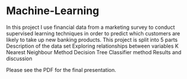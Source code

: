 # Machine-Learning
In this project I use financial data from a marketing survey to conduct supervised learning techniques in order to predict which customers are likely to take up new banking products.
This project is split into 5 parts
Description of the data set
Exploring relationships between variables
K Nearest Neighbour Method
Decision Tree Classifier method
Results and discussion

Please see the PDF for the final presentation.

